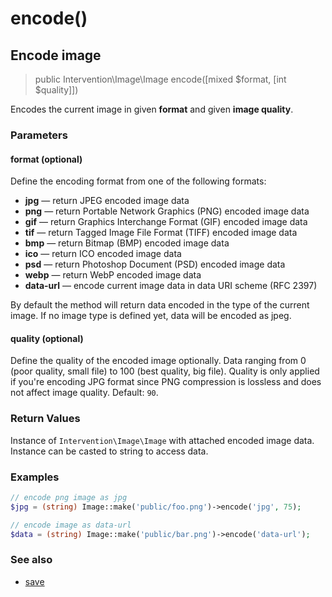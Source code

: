 # encode()
## Encode image

> public Intervention\Image\Image encode([mixed $format, [int $quality]])

Encodes the current image in given **format** and given **image quality**.

### Parameters

#### format (optional)
Define the encoding format from one of the following formats:

- **jpg** — return JPEG encoded image data
- **png** — return Portable Network Graphics (PNG) encoded image data
- **gif** — return Graphics Interchange Format (GIF) encoded image data
- **tif** — return Tagged Image File Format (TIFF) encoded image data
- **bmp** — return Bitmap (BMP) encoded image data
- **ico** — return ICO encoded image data
- **psd** — return Photoshop Document (PSD) encoded image data
- **webp** — return WebP encoded image data
- **data-url** — encode current image data in data URI scheme (RFC 2397)

By default the method will return data encoded in the type of the current image. If no image type is defined yet, data will be encoded as jpeg.

#### quality (optional)
Define the quality of the encoded image optionally. Data ranging from 0 (poor quality, small file) to 100 (best quality, big file). Quality is only applied if you're encoding JPG format since PNG compression is lossless and does not affect image quality. Default: `90`.

### Return Values
Instance of `Intervention\Image\Image` with attached encoded image data. Instance can be casted to string to access data.

### Examples

```php
// encode png image as jpg
$jpg = (string) Image::make('public/foo.png')->encode('jpg', 75);

// encode image as data-url
$data = (string) Image::make('public/bar.png')->encode('data-url');
```

### See also

- [save](/v2/api/save)
